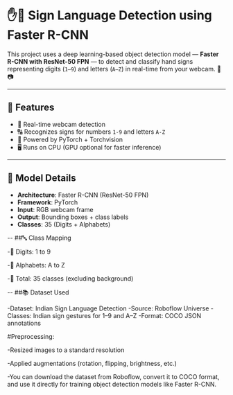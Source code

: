 # ✋🤖 Sign Language Detection using Faster R-CNN

This project uses a deep learning-based object detection model — **Faster R-CNN with ResNet-50 FPN** — to detect and classify hand signs representing digits (`1–9`) and letters (`A–Z`) in real-time from your webcam. 🎯📷

---

## 🚀 Features

- 🎥 Real-time webcam detection
- 🔠 Recognizes signs for numbers `1-9` and letters `A-Z`
- 🧠 Powered by PyTorch + Torchvision
- 🖥️ Runs on CPU (GPU optional for faster inference)

---

## 🧠 Model Details

- **Architecture**: Faster R-CNN (ResNet-50 FPN)
- **Framework**: PyTorch
- **Input**: RGB webcam frame
- **Output**: Bounding boxes + class labels
- **Classes**: 35 (Digits + Alphabets)

--
##🔤 Class Mapping

-🔢 Digits: 1 to 9

-🔡 Alphabets: A to Z

-🧾 Total: 35 classes (excluding background)

--
##📚 Dataset Used

-Dataset: Indian Sign Language Detection
-Source: Roboflow Universe
-Classes: Indian sign gestures for 1–9 and A–Z
-Format: COCO JSON annotations

#Preprocessing:

-Resized images to a standard resolution

-Applied augmentations (rotation, flipping, brightness, etc.)

-You can download the dataset from Roboflow, convert it to COCO format, and use it directly for training object detection models like Faster R-CNN.

